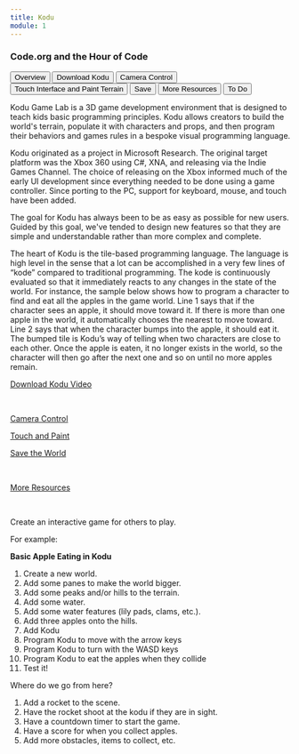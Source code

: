 ```yaml
---
title: Kodu
module: 1
---
```


### Code.org and the Hour of Code

<div class="tab">
  <button class="tablinks active" onclick="openTab(event, 'Overview')">Overview</button>
  <button class="tablinks" onclick="openTab(event, 'Download')">Download Kodu</button>
   <button class="tablinks" onclick="openTab(event, 'CameraControl')">Camera Control</button>
   <button class="tablinks" onclick="openTab(event, 'TouchandPaint')">Touch Interface and Paint Terrain</button>
  <button class="tablinks" onclick="openTab(event, 'Save')">Save</button>
   <button class="tablinks" onclick="openTab(event, 'MoreResources')">More Resources</button>
   <button class="tablinks" onclick="openTab(event, 'To Do')">To Do</button>
   
</div>

<!-- Tab content -->
<div id="Overview" class="tabcontent" style="display:block">


<p>
Kodu Game Lab is a 3D game development environment that is designed to teach kids basic programming principles. Kodu allows creators to build the world's terrain, populate it with characters and props, and then program their behaviors and games rules in a bespoke visual programming language.
</p>
<p>
Kodu originated as a project in Microsoft Research. The original target platform was the Xbox 360 using C#, XNA, and releasing via the Indie Games Channel. The choice of releasing on the Xbox informed much of the early UI development since everything needed to be done using a game controller. Since porting to the PC, support for keyboard, mouse, and touch have been added.
</p>
<p>
The goal for Kodu has always been to be as easy as possible for new users. Guided by this goal, we've tended to design new features so that they are simple and understandable rather than more complex and complete.
</p>
<p>
The heart of Kodu is the tile-based programming language. The language is high level in the sense that a lot can be accomplished in a very few lines of “kode” compared to traditional programming. The kode is continuously evaluated so that it immediately reacts to any changes in the state of the world. For instance, the sample below shows how to program a character to find and eat all the apples in the game world. Line 1 says that if the character sees an apple, it should move toward it. If there is more than one apple in the world, it automatically chooses the nearest to move toward. Line 2 says that when the character bumps into the apple, it should eat it. The bumped tile is Kodu’s way of telling when two characters are close to each other. Once the apple is eaten, it no longer exists in the world, so the character will then go after the next one and so on until no more apples remain.
</p>
</div>
<div id="Download" class="tabcontent">

<p><a href="https://youtu.be/QmwxyL9Kw1s" data-lity>Download Kodu Video</a></p>

</div>

<div id="CameraControl" class="tabcontent">
<p>&nbsp;</p>
<a href="https://youtu.be/hDy6lEgb5Kk" data-lity>Camera Control</a>

</div>
<div id="TouchandPaint" class="tabcontent">

<a href="https://youtu.be/gUGXnEJwl08" data-lity>Touch and Paint</a>

</div>

<div id="Save" class="tabcontent">

<p><a href="https://youtu.be/E0l9i5aOEkc" data-lity>Save the World</a></p>


</div>

<div id="MoreResources" class="tabcontent">
<p>&nbsp;</p>
<a href="https://www.kodugamelab.com/resources/#videos" target="_blank">More Resources</a> 
<p>&nbsp;</p>

</div>

<div id="ToDo" class="tabcontent">


Create an interactive game for others to play.

<p>
For example:
</p>

<p>
<b>Basic Apple Eating in Kodu</b>
</p>

1. Create a new world.
2. Add some panes to make the world bigger.
3. Add some peaks and/or hills to the terrain.
4. Add some water.
5. Add some water features (lily pads, clams, etc.).
6. Add three apples onto the hills.
7. Add Kodu
8. Program Kodu to move with the arrow keys
9. Program Kodu to turn with the WASD keys
10. Program Kodu to eat the apples when they collide
11. Test it!

<p>
Where do we go from here?
</p>

1. Add a rocket to the scene.
2. Have the rocket shoot at the kodu if they are in sight.
3. Have a countdown timer to start the game.
4. Have a score for when you collect apples.
5. Add more obstacles, items to collect, etc.




</div>
